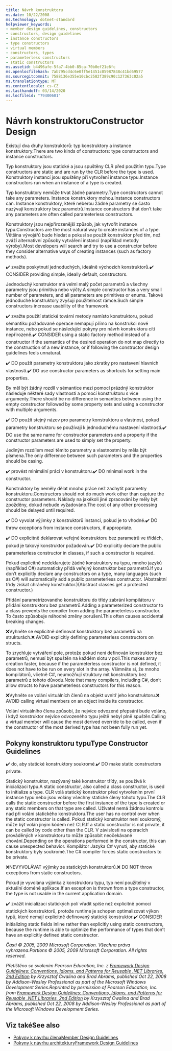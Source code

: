 ```yaml
---
title: Návrh konstruktoru
ms.date: 10/22/2008
ms.technology: dotnet-standard
helpviewer_keywords:
- member design guidelines, constructors
- constructors, design guidelines
- instance constructors
- type constructors
- virtual members
- constructors, types
- parameterless constructors
- static constructors
ms.assetid: b4496afe-5fa7-4bb0-85ca-70b0ef21e6fc
ms.openlocfilehash: 7ab795cd4c6e0ff5e1451c05987848c41bd69577
ms.sourcegitcommit: 7588136e355e10cbc2582f389c90c127363c02a5
ms.translationtype: MT
ms.contentlocale: cs-CZ
ms.lasthandoff: 03/14/2020
ms.locfileid: "79400601"
---
```

# <a name="constructor-design"></a><span data-ttu-id="c4891-102">Návrh konstruktoru</span><span class="sxs-lookup"><span data-stu-id="c4891-102">Constructor Design</span></span>

<span data-ttu-id="c4891-103">Existují dva druhy konstruktorů: typ konstruktory a instance konstruktory.</span><span class="sxs-lookup"><span data-stu-id="c4891-103">There are two kinds of constructors: type constructors and instance constructors.</span></span>

<span data-ttu-id="c4891-104">Typ konstruktory jsou statické a jsou spuštěny CLR před použitím typu.</span><span class="sxs-lookup"><span data-stu-id="c4891-104">Type constructors are static and are run by the CLR before the type is used.</span></span> <span data-ttu-id="c4891-105">Konstruktory instancí jsou spuštěny při vytvoření instance typu.</span><span class="sxs-lookup"><span data-stu-id="c4891-105">Instance constructors run when an instance of a type is created.</span></span>

<span data-ttu-id="c4891-106">Typ konstruktory nemůže trvat žádné parametry.</span><span class="sxs-lookup"><span data-stu-id="c4891-106">Type constructors cannot take any parameters.</span></span> <span data-ttu-id="c4891-107">Instance konstruktory mohou.</span><span class="sxs-lookup"><span data-stu-id="c4891-107">Instance constructors can.</span></span> <span data-ttu-id="c4891-108">Instance konstruktory, které neberou žádné parametry se často nazývají konstruktory bez parametrů.</span><span class="sxs-lookup"><span data-stu-id="c4891-108">Instance constructors that don’t take any parameters are often called parameterless constructors.</span></span>

<span data-ttu-id="c4891-109">Konstruktory jsou nejpřirozenější způsob, jak vytvořit instance typu.</span><span class="sxs-lookup"><span data-stu-id="c4891-109">Constructors are the most natural way to create instances of a type.</span></span> <span data-ttu-id="c4891-110">Většina vývojářů bude hledat a pokusí se použít konstruktor před tím, než zváží alternativní způsoby vytváření instancí (například metody výroby).</span><span class="sxs-lookup"><span data-stu-id="c4891-110">Most developers will search and try to use a constructor before they consider alternative ways of creating instances (such as factory methods).</span></span>

<span data-ttu-id="c4891-111">✔️ zvažte poskytnutí jednoduchých, ideálně výchozích konstruktorů.</span><span class="sxs-lookup"><span data-stu-id="c4891-111">✔️ CONSIDER providing simple, ideally default, constructors.</span></span>

<span data-ttu-id="c4891-112">Jednoduchý konstruktor má velmi malý počet parametrů a všechny parametry jsou primitiva nebo výčty.</span><span class="sxs-lookup"><span data-stu-id="c4891-112">A simple constructor has a very small number of parameters, and all parameters are primitives or enums.</span></span> <span data-ttu-id="c4891-113">Takové jednoduché konstruktory zvyšují použitelnost rámce.</span><span class="sxs-lookup"><span data-stu-id="c4891-113">Such simple constructors increase usability of the framework.</span></span>

<span data-ttu-id="c4891-114">✔️ zvažte použití statické tovární metody namísto konstruktoru, pokud sémantiku požadované operace nemapují přímo na konstrukci nové instance, nebo pokud se následující pokyny pro návrh konstruktoru cítí nepřirozeně.</span><span class="sxs-lookup"><span data-stu-id="c4891-114">✔️ CONSIDER using a static factory method instead of a constructor if the semantics of the desired operation do not map directly to the construction of a new instance, or if following the constructor design guidelines feels unnatural.</span></span>

<span data-ttu-id="c4891-115">✔️ DO použít parametry konstruktoru jako zkratky pro nastavení hlavních vlastností.</span><span class="sxs-lookup"><span data-stu-id="c4891-115">✔️ DO use constructor parameters as shortcuts for setting main properties.</span></span>

<span data-ttu-id="c4891-116">By měl být žádný rozdíl v sémantice mezi pomocí prázdný konstruktor následuje některé sady vlastností a pomocí konstruktoru s více argumenty.</span><span class="sxs-lookup"><span data-stu-id="c4891-116">There should be no difference in semantics between using the empty constructor followed by some property sets and using a constructor with multiple arguments.</span></span>

<span data-ttu-id="c4891-117">✔️ DO použít stejný název pro parametry konstruktoru a vlastnost, pokud parametry konstruktoru se používají k jednoduchému nastavení vlastnosti.</span><span class="sxs-lookup"><span data-stu-id="c4891-117">✔️ DO use the same name for constructor parameters and a property if the constructor parameters are used to simply set the property.</span></span>

<span data-ttu-id="c4891-118">Jediným rozdílem mezi těmito parametry a vlastnostmi by měla být písmena.</span><span class="sxs-lookup"><span data-stu-id="c4891-118">The only difference between such parameters and the properties should be casing.</span></span>

<span data-ttu-id="c4891-119">✔️ provést minimální práci v konstruktoru.</span><span class="sxs-lookup"><span data-stu-id="c4891-119">✔️ DO minimal work in the constructor.</span></span>

<span data-ttu-id="c4891-120">Konstruktory by neměly dělat mnoho práce než zachytit parametry konstruktoru.</span><span class="sxs-lookup"><span data-stu-id="c4891-120">Constructors should not do much work other than capture the constructor parameters.</span></span> <span data-ttu-id="c4891-121">Náklady na jakékoli jiné zpracování by měly být zpožděny, dokud nebude vyžadováno.</span><span class="sxs-lookup"><span data-stu-id="c4891-121">The cost of any other processing should be delayed until required.</span></span>

<span data-ttu-id="c4891-122">✔️ DO vyvolat výjimky z konstruktorů instancí, pokud je to vhodné.</span><span class="sxs-lookup"><span data-stu-id="c4891-122">✔️ DO throw exceptions from instance constructors, if appropriate.</span></span>

<span data-ttu-id="c4891-123">✔️ DO explicitně deklarovat veřejné konstruktoru bez parametrů ve třídách, pokud je takový konstruktor požadován.</span><span class="sxs-lookup"><span data-stu-id="c4891-123">✔️ DO explicitly declare the public parameterless constructor in classes, if such a constructor is required.</span></span>

<span data-ttu-id="c4891-124">Pokud explicitně nedeklarujete žádné konstruktory na typu, mnoho jazyků (například C#) automaticky přidá veřejný konstruktor bez parametrů.</span><span class="sxs-lookup"><span data-stu-id="c4891-124">If you don’t explicitly declare any constructors on a type, many languages (such as C#) will automatically add a public parameterless constructor.</span></span> <span data-ttu-id="c4891-125">(Abstraktní třídy získat chráněný konstruktor.)</span><span class="sxs-lookup"><span data-stu-id="c4891-125">(Abstract classes get a protected constructor.)</span></span>

<span data-ttu-id="c4891-126">Přidání parametrizovaného konstruktoru do třídy zabrání kompilátoru v přidání konstruktoru bez parametrů.</span><span class="sxs-lookup"><span data-stu-id="c4891-126">Adding a parameterized constructor to a class prevents the compiler from adding the parameterless constructor.</span></span> <span data-ttu-id="c4891-127">To často způsobuje náhodné změny porušení.</span><span class="sxs-lookup"><span data-stu-id="c4891-127">This often causes accidental breaking changes.</span></span>

<span data-ttu-id="c4891-128">❌Vyhněte se explicitně definovat konstruktory bez parametrů na strukturách.</span><span class="sxs-lookup"><span data-stu-id="c4891-128">❌ AVOID explicitly defining parameterless constructors on structs.</span></span>

<span data-ttu-id="c4891-129">To zrychluje vytváření pole, protože pokud není definován konstruktor bez parametrů, nemusí být spuštěn na každém slotu v poli.</span><span class="sxs-lookup"><span data-stu-id="c4891-129">This makes array creation faster, because if the parameterless constructor is not defined, it does not have to be run on every slot in the array.</span></span> <span data-ttu-id="c4891-130">Všimněte si, že mnoho kompilátorů, včetně C#, neumožňují struktury mít konstruktory bez parametrů z tohoto důvodu.</span><span class="sxs-lookup"><span data-stu-id="c4891-130">Note that many compilers, including C#, don’t allow structs to have parameterless constructors for this reason.</span></span>

<span data-ttu-id="c4891-131">❌Vyhněte se volání virtuálních členů na objekt uvnitř jeho konstruktoru.</span><span class="sxs-lookup"><span data-stu-id="c4891-131">❌ AVOID calling virtual members on an object inside its constructor.</span></span>

<span data-ttu-id="c4891-132">Volání virtuálního člena způsobí, že nejvíce odvozené přepsání bude voláno, i když konstruktor nejvíce odvozeného typu ještě nebyl plně spuštěn.</span><span class="sxs-lookup"><span data-stu-id="c4891-132">Calling a virtual member will cause the most derived override to be called, even if the constructor of the most derived type has not been fully run yet.</span></span>

## <a name="type-constructor-guidelines"></a><span data-ttu-id="c4891-133">Pokyny konstruktoru typu</span><span class="sxs-lookup"><span data-stu-id="c4891-133">Type Constructor Guidelines</span></span>

<span data-ttu-id="c4891-134">✔️ do, aby statické konstruktory soukromé.</span><span class="sxs-lookup"><span data-stu-id="c4891-134">✔️ DO make static constructors private.</span></span>

<span data-ttu-id="c4891-135">Statický konstruktor, nazývaný také konstruktor třídy, se používá k inicializaci typu.</span><span class="sxs-lookup"><span data-stu-id="c4891-135">A static constructor, also called a class constructor, is used to initialize a type.</span></span> <span data-ttu-id="c4891-136">CLR volá statický konstruktor před vytvořením první instance typu nebo jsou volány všechny statické členy tohoto typu.</span><span class="sxs-lookup"><span data-stu-id="c4891-136">The CLR calls the static constructor before the first instance of the type is created or any static members on that type are called.</span></span> <span data-ttu-id="c4891-137">Uživatel nemá žádnou kontrolu nad při volání statického konstruktoru.</span><span class="sxs-lookup"><span data-stu-id="c4891-137">The user has no control over when the static constructor is called.</span></span> <span data-ttu-id="c4891-138">Pokud statický konstruktor není soukromý, může být volán jiným kódem než CLR.</span><span class="sxs-lookup"><span data-stu-id="c4891-138">If a static constructor is not private, it can be called by code other than the CLR.</span></span> <span data-ttu-id="c4891-139">V závislosti na operacích prováděných v konstruktoru to může způsobit neočekávané chování.</span><span class="sxs-lookup"><span data-stu-id="c4891-139">Depending on the operations performed in the constructor, this can cause unexpected behavior.</span></span> <span data-ttu-id="c4891-140">Kompilátor Jazyka C# vynutí, aby statické konstruktory byly soukromé.</span><span class="sxs-lookup"><span data-stu-id="c4891-140">The C# compiler forces static constructors to be private.</span></span>

<span data-ttu-id="c4891-141">❌NEVYVOLÁVAT výjimky ze statických konstruktorů.</span><span class="sxs-lookup"><span data-stu-id="c4891-141">❌ DO NOT throw exceptions from static constructors.</span></span>

<span data-ttu-id="c4891-142">Pokud je vyvolána výjimka z konstruktoru typu, typ není použitelný v aktuální doméně aplikace.</span><span class="sxs-lookup"><span data-stu-id="c4891-142">If an exception is thrown from a type constructor, the type is not usable in the current application domain.</span></span>

<span data-ttu-id="c4891-143">✔️ zvážit inicializaci statických polí vřadit spíše než explicitně pomocí statických konstruktorů, protože runtime je schopen optimalizovat výkon typů, které nemají explicitně definovaný statický konstruktor.</span><span class="sxs-lookup"><span data-stu-id="c4891-143">✔️ CONSIDER initializing static fields inline rather than explicitly using static constructors, because the runtime is able to optimize the performance of types that don’t have an explicitly defined static constructor.</span></span>

<span data-ttu-id="c4891-144">*Části © 2005, 2009 Microsoft Corporation. Všechna práva vyhrazena.*</span><span class="sxs-lookup"><span data-stu-id="c4891-144">*Portions © 2005, 2009 Microsoft Corporation. All rights reserved.*</span></span>

<span data-ttu-id="c4891-145">*Přetištěno se svolením Pearson Education, Inc. z [Framework Design Guidelines: Conventions, Idioms, and Patterns for Reusable .NET Libraries, 2nd Edition](https://www.informit.com/store/framework-design-guidelines-conventions-idioms-and-9780321545619) by Krzysztof Cwalina and Brad Abrams, published Oct 22, 2008 by Addison-Wesley Professional as part of the Microsoft Windows Development Series.*</span><span class="sxs-lookup"><span data-stu-id="c4891-145">*Reprinted by permission of Pearson Education, Inc. from [Framework Design Guidelines: Conventions, Idioms, and Patterns for Reusable .NET Libraries, 2nd Edition](https://www.informit.com/store/framework-design-guidelines-conventions-idioms-and-9780321545619) by Krzysztof Cwalina and Brad Abrams, published Oct 22, 2008 by Addison-Wesley Professional as part of the Microsoft Windows Development Series.*</span></span>

## <a name="see-also"></a><span data-ttu-id="c4891-146">Viz také</span><span class="sxs-lookup"><span data-stu-id="c4891-146">See also</span></span>

- [<span data-ttu-id="c4891-147">Pokyny k návrhu člena</span><span class="sxs-lookup"><span data-stu-id="c4891-147">Member Design Guidelines</span></span>](../../../docs/standard/design-guidelines/member.md)
- [<span data-ttu-id="c4891-148">Pokyny k návrhu architektury</span><span class="sxs-lookup"><span data-stu-id="c4891-148">Framework Design Guidelines</span></span>](../../../docs/standard/design-guidelines/index.md)
